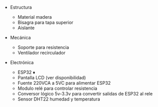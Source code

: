 - Estructura
	- Material madera
	- Bisagra para tapa superior
  	- Aislante

- Mecánica
	- Soporte para resistencia
	- Ventilador recirculador

- Electrónica
	- ESP32 ♦
	- Pantalla LCD (ver disponibilidad)
	- Fuente 220VCA a 5VC para alimentar ESP32
	- Modulo relé para controlar resistencia
	- Conversor lógico 5v-3.3v para convertir salidas de ESP32 al rele
	- Sensor DHT22 humedad y temperatura

